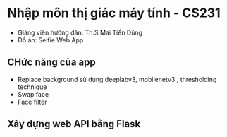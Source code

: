 # Nhập môn thị giác máy tính - CS231
- Giảng viên hướng dân: Th.S Mai Tiến Dũng
- Đồ án: Selfie Web App
## CHức năng của app
- Replace background sử dụng deeplabv3, mobilenetv3 , thresholding technique
- Swap face
- Face filter
## Xây dựng web API bằng Flask
